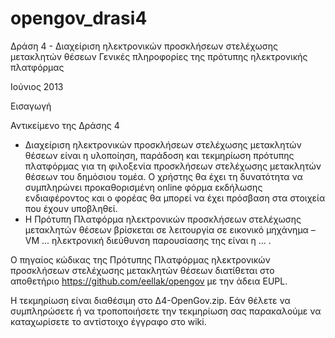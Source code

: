 opengov_drasi4
==============
Δράση 4 - Διαχείριση ηλεκτρονικών προσκλήσεων στελέχωσης μετακλητών θέσεων Γενικές πληροφορίες της πρότυπης ηλεκτρονικής πλατφόρμας

Ιούνιος 2013

Εισαγωγή 

Αντικείμενο της Δράσης 4

- Διαχείριση ηλεκτρονικών προσκλήσεων στελέχωσης μετακλητών θέσεων είναι η υλοποίηση, παράδοση και τεκμηρίωση πρότυπης πλατφόρμας για τη φιλοξενία προσκλήσεων στελέχωσης μετακλητών θέσεων του δημόσιου τομέα. Ο χρήστης θα έχει τη δυνατότητα να συμπληρώνει προκαθορισμένη online φόρμα εκδήλωσης ενδιαφέροντος και ο φορέας θα μπορεί να έχει πρόσβαση στα στοιχεία που έχουν υποβληθεί.
- Η Πρότυπη Πλατφόρμα ηλεκτρονικών προσκλήσεων στελέχωσης μετακλητών θέσεων βρίσκεται σε λειτουργία σε εικονικό μηχάνημα – VM ... ηλεκτρονική διεύθυνση παρουσίασης της είναι η ... .

O πηγαίος κώδικας της Πρότυπης Πλατφόρμας ηλεκτρονικών προσκλήσεων στελέχωσης μετακλητών θέσεων διατίθεται στο αποθετήριο https://github.com/eellak/opengov με την άδεια EUPL.


Η τεκμηρίωση είναι διαθέσιμη στο Δ4-OpenGov.zip. Εάν θέλετε να συμπληρώσετε ή να τροποποιήσετε την τεκμηρίωση σας παρακαλούμε να καταχωρίσετε το αντίστοιχο έγγραφο στο wiki.
